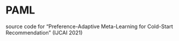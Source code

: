 # PAML
source code for “Preference-Adaptive Meta-Learning for Cold-Start Recommendation” (IJCAI 2021)
